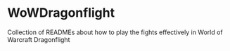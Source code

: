 # WoWDragonflight
Collection of READMEs about how to play the fights effectively in World of Warcraft Dragonflight
